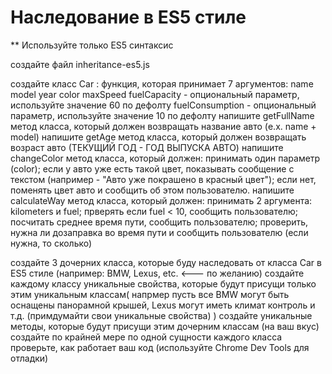 # Наследование в ES5 стиле
** Используйте только ES5 синтаксис

создайте файл inheritance-es5.js

создайте класс Car : функция, которая принимает 7 аргументов:
name
model
year
color
maxSpeed
fuelCapacity - опциональный параметр, используйте значение 60 по дефолту
fuelСonsumption - опциональный параметр, используйте значение 10 по дефолту
напишите getFullName метод класса, который должен возвращать название авто (e.x. name + model)
напишите getAge метод класса, который должен возвращать возраст авто (ТЕКУЩИЙ ГОД - ГОД ВЫПУСКА АВТО)
напишите changeColor метод класса, который должен:
принимать один параметр (color);
если у авто уже есть такой цвет, показывать сообщение с текстом (например - "Авто уже покрашено в красный цвет");
если нет, поменять цвет авто и сообщить об этом пользователю.
напишите calculateWay метод класса, который должен:
принимать 2 аргумента: kilometers и fuel;
прверять если fuel < 10, сообщить пользователю;
посчитать среднее время пути, сообщить пользователю;
проверить, нужна ли дозаправка во время пути и сообщить пользователю (если нужна, то сколько)

создайте 3 дочерних класса, которые буду наследовать от класса Car в ES5 стиле (например: BMW, Lexus, etc. <--- по желанию)
создайте каждому классу уникальные свойства, которые будут присущи только этим уникальным классам( напрмер пусть все BMW могут быть оснащены панорамной крышей, Lexus могут иметь климат контроль и т.д. (примдумайти свои уникальные свойства) )
создайте уникальные методы, которые будут присущи этим дочерним классам (на ваш вкус)
создайте по крайней мере по одной сущности каждого класса
проверьте, как работает ваш код (используйте Chrome Dev Tools для отладки)